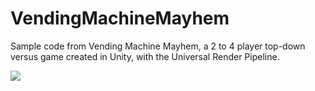 # VendingMachineMayhem
Sample code from Vending Machine Mayhem, a 2 to 4 player top-down versus game created in Unity, with the Universal Render Pipeline.

![](https://i.imgur.com/0lvWzG5.png)
